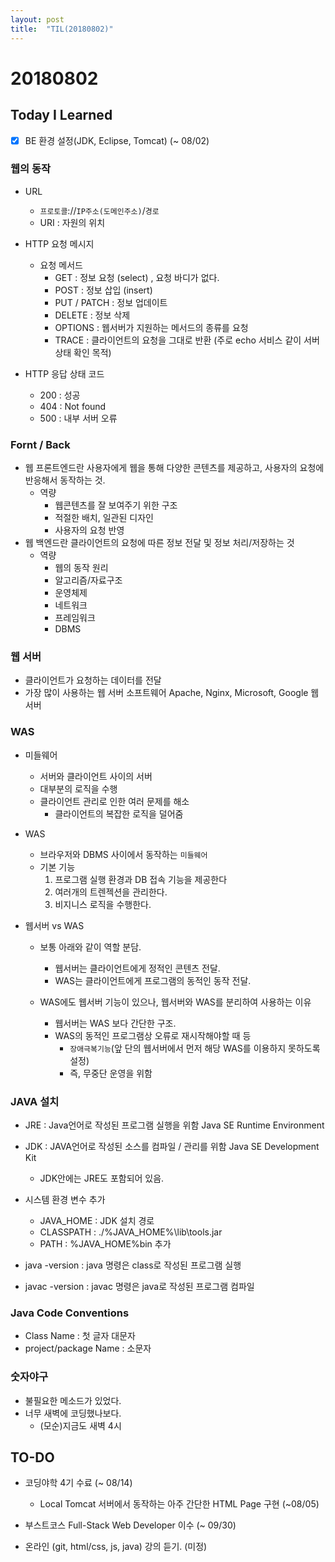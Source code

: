 ```yaml
---
layout: post
title:  "TIL(20180802)"
---
```

# 20180802
## Today I Learned
- [x] BE 환경 설정(JDK, Eclipse, Tomcat) (~ 08/02)

### 웹의 동작
- URL
	- `프로토콜`://`IP주소(도메인주소)`/`경로`
	- URI : 자원의 위치

- HTTP 요청 메시지
	- 요청 메서드
		- GET : 정보 요청 (select) , 요청 바디가 없다.
		- POST : 정보 삽입 (insert)
		- PUT / PATCH : 정보 업데이트
		- DELETE : 정보 삭제
		- OPTIONS : 웹서버가 지원하는 메서드의 종류를 요청
		- TRACE : 클라이언트의 요청을 그대로 반환 (주로 echo 서비스 같이 서버 상태 확인 목적)
	
- HTTP 응답 상태 코드
	- 200 : 성공
    - 404 : Not found
    - 500 : 내부 서버 오류

### Fornt / Back
- 웹 프론트엔드란 사용자에게 웹을 통해 다양한 콘텐츠를 제공하고, 사용자의 요청에 반응해서 동작하는 것.
	- 역량
		- 웹콘텐츠를 잘 보여주기 위한 구조
		- 적절한 배치, 일관된 디자인
		- 사용자의 요청 반영
- 웹 백엔드란 클라이언트의 요청에 따른 정보 전달 및 정보 처리/저장하는 것
	- 역량
        - 웹의 동작 원리
        - 알고리즘/자료구조
        - 운영체제
        - 네트워크
        - 프레임워크
        - DBMS


### 웹 서버
- 클라이언트가 요청하는 데이터를 전달
- 가장 많이 사용하는 웹 서버 소프트웨어 Apache, Nginx, Microsoft, Google 웹서버

### WAS
- 미들웨어
	- 서버와 클라이언트 사이의 서버
	- 대부분의 로직을 수행	
	- 클라이언트 관리로 인한 여러 문제를 해소
        - 클라이언트의 복잡한 로직을 덜어줌
	
- WAS
	- 브라우저와 DBMS 사이에서 동작하는 `미들웨어`
	- 기본 기능 
        1. 프로그램 실행 환경과 DB 접속 기능을 제공한다
	    2. 여러개의 트렌젝션을 관리한다.
	    3. 비지니스 로직을 수행한다.
	
- 웹서버 vs WAS
	- 보통 아래와 같이 역할 분담.
	    - 웹서버는 클라이언트에게 정적인 콘텐츠 전달.
	    - WAS는 클라이언트에게 프로그램의 동적인 동작 전달.
    
    - WAS에도 웹서버 기능이 있으나, 웹서버와 WAS를 분리하여 사용하는 이유
    	- 웹서버는 WAS 보다 간단한 구조.
	    - WAS의 동적인 프로그램상 오류로 재시작해야할 때 등
            - `장애극복기능`(앞 단의 웹서버에서 먼저 해당 WAS를 이용하지 못하도록 설정)
		    - 즉, 무중단 운영을 위함
		
### JAVA 설치
- JRE : Java언어로 작성된 프로그램 실행을 위함 Java SE Runtime Environment
- JDK : JAVA언어로 작성된 소스를 컴파일 / 관리를 위함 Java SE Development Kit
    - JDK안에는 JRE도 포함되어 있음.

- 시스템 환경 변수 추가
    - JAVA_HOME : JDK 설치 경로
    - CLASSPATH : ./%JAVA_HOME%\lib\tools.jar
    - PATH : %JAVA_HOME%bin 추가

- java -version : java 명령은 class로 작성된 프로그램 실행
- javac -version : javac 명령은 java로 작성된 프로그램 컴파일
	
### Java Code Conventions
- Class Name : 첫 글자 대문자
- project/package Name : 소문자

### 숫자야구
- 불필요한 메소드가 있었다.
- 너무 새벽에 코딩했나보다.
	- (모순)지금도 새벽 4시

## TO-DO
- 코딩야학 4기 수료 (~ 08/14)
	- Local Tomcat 서버에서 동작하는 아주 간단한 HTML Page 구현 (~08/05)
	
- 부스트코스 Full-Stack Web Developer 이수 (~ 09/30)

- 온라인 (git, html/css, js, java) 강의 듣기. (미정)

